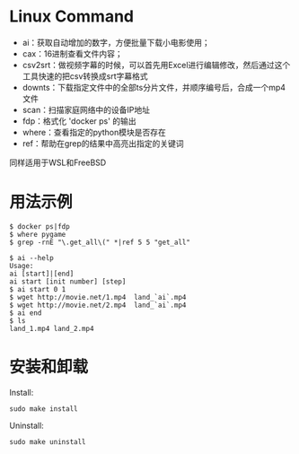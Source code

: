 # Linux Command

* ai：获取自动增加的数字，方便批量下载小电影使用；
* cax：16进制查看文件内容；
* csv2srt：做视频字幕的时候，可以首先用Excel进行编辑修改，然后通过这个工具快速的把csv转换成srt字幕格式
* downts：下载指定文件中的全部ts分片文件，并顺序编号后，合成一个mp4文件
* scan：扫描家庭网络中的设备IP地址
* fdp：格式化 'docker ps' 的输出
* where：查看指定的python模块是否存在
* ref：帮助在grep的结果中高亮出指定的关键词

同样适用于WSL和FreeBSD


# 用法示例

```
$ docker ps|fdp
$ where pygame
$ grep -rnE "\.get_all\(" *|ref 5 5 "get_all"
```

```
$ ai --help
Usage:
ai [start]|[end]
ai start [init number] [step]
$ ai start 0 1
$ wget http://movie.net/1.mp4  land_`ai`.mp4
$ wget http://movie.net/2.mp4  land_`ai`.mp4
$ ai end
$ ls
land_1.mp4 land_2.mp4
```

# 安装和卸载

Install: 
```
sudo make install
```

Uninstall:
```
sudo make uninstall
```